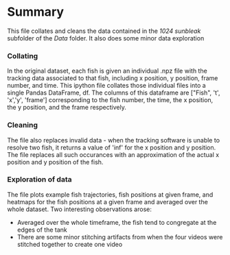 # Summary
This file collates and cleans the data contained in the *1024 sunbleak* subfolder of the *Data* folder. It also does some minor data exploration

### Collating
In the original dataset, each fish is given an individual .npz file with the tracking data associated to that fish, including x position, y position, frame number, and time. This ipython file collates those individual files into a single Pandas DataFrame, df. The columns of this dataframe are ["Fish", 't', 'x','y', 'frame'] corresponding to the fish number, the time, the x position, the y position, and the frame respectively. 

### Cleaning
The file also replaces invalid data - when the tracking software is unable to resolve two fish, it returns a value of 'inf' for the x position and y position. The file replaces all such occurances with an approximation of the actual x position and y position of the fish. 

### Exploration of data
The file plots example fish trajectories, fish positions at given frame, and heatmaps for the fish positions at a given frame and averaged over the whole dataset. Two interesting observations arose: 
  * Averaged over the whole timeframe, the fish tend to congregate at the edges of the tank
  * There are some minor stitching artifacts from when the four videos were stitched together to create one video
